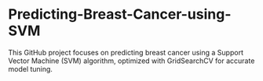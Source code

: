 # Predicting-Breast-Cancer-using-SVM
 This GitHub project focuses on predicting breast cancer using a Support Vector Machine (SVM) algorithm, optimized with GridSearchCV for accurate model tuning.

